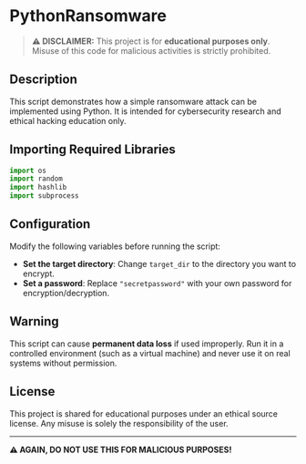 # PythonRansomware

> **⚠ DISCLAIMER:** This project is for **educational purposes only**. Misuse of this code for malicious activities is strictly prohibited.

## Description
This script demonstrates how a simple ransomware attack can be implemented using Python. It is intended for cybersecurity research and ethical hacking education only.

## Importing Required Libraries
```python
import os
import random
import hashlib
import subprocess
```

## Configuration
Modify the following variables before running the script:

- **Set the target directory**: Change `target_dir` to the directory you want to encrypt.
- **Set a password**: Replace `"secretpassword"` with your own password for encryption/decryption.

## Warning
This script can cause **permanent data loss** if used improperly. Run it in a controlled environment (such as a virtual machine) and never use it on real systems without permission.

## License
This project is shared for educational purposes under an ethical source license. Any misuse is solely the responsibility of the user.

---

**⚠ AGAIN, DO NOT USE THIS FOR MALICIOUS PURPOSES!**
```
